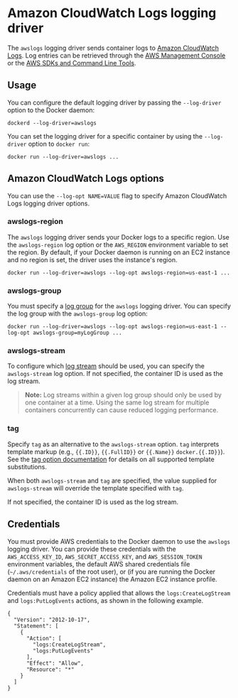 <!--[metadata]>
+++
aliases = ["/engine/reference/logging/awslogs/"]
title = "Amazon CloudWatch Logs logging driver"
description = "Describes how to use the Amazon CloudWatch Logs logging driver."
keywords = ["AWS, Amazon, CloudWatch, logging, driver"]
[menu.main]
parent = "smn_logging"
+++
<![end-metadata]-->

# Amazon CloudWatch Logs logging driver

The `awslogs` logging driver sends container logs to
[Amazon CloudWatch Logs](https://aws.amazon.com/cloudwatch/details/#log-monitoring).
Log entries can be retrieved through the [AWS Management
Console](https://console.aws.amazon.com/cloudwatch/home#logs:) or the [AWS SDKs
and Command Line Tools](http://docs.aws.amazon.com/cli/latest/reference/logs/index.html).

## Usage

You can configure the default logging driver by passing the `--log-driver`
option to the Docker daemon:

    dockerd --log-driver=awslogs

You can set the logging driver for a specific container by using the
`--log-driver` option to `docker run`:

    docker run --log-driver=awslogs ...

## Amazon CloudWatch Logs options

You can use the `--log-opt NAME=VALUE` flag to specify Amazon CloudWatch Logs logging driver options.

### awslogs-region

The `awslogs` logging driver sends your Docker logs to a specific region. Use
the `awslogs-region` log option or the `AWS_REGION` environment variable to set
the region.  By default, if your Docker daemon is running on an EC2 instance
and no region is set, the driver uses the instance's region.

    docker run --log-driver=awslogs --log-opt awslogs-region=us-east-1 ...

### awslogs-group

You must specify a
[log group](http://docs.aws.amazon.com/AmazonCloudWatch/latest/DeveloperGuide/WhatIsCloudWatchLogs.html)
for the `awslogs` logging driver.  You can specify the log group with the
`awslogs-group` log option:

    docker run --log-driver=awslogs --log-opt awslogs-region=us-east-1 --log-opt awslogs-group=myLogGroup ...

### awslogs-stream

To configure which
[log stream](http://docs.aws.amazon.com/AmazonCloudWatch/latest/DeveloperGuide/WhatIsCloudWatchLogs.html)
should be used, you can specify the `awslogs-stream` log option.  If not
specified, the container ID is used as the log stream.

> **Note:**
> Log streams within a given log group should only be used by one container
> at a time.  Using the same log stream for multiple containers concurrently
> can cause reduced logging performance.

### tag

Specify `tag` as an alternative to the `awslogs-stream` option. `tag` interprets template markup (e.g., `{{.ID}}`, `{{.FullID}}` or `{{.Name}}` `docker.{{.ID}}`). 
See the [tag option documentation](log_tags.md) for details on all supported template substitutions.

When both `awslogs-stream` and `tag` are specified, the value supplied for `awslogs-stream` will override the template specified with `tag`.

If not specified, the container ID is used as the log stream.


## Credentials

You must provide AWS credentials to the Docker daemon to use the `awslogs`
logging driver. You can provide these credentials with the `AWS_ACCESS_KEY_ID`,
`AWS_SECRET_ACCESS_KEY`, and `AWS_SESSION_TOKEN` environment variables, the
default AWS shared credentials file (`~/.aws/credentials` of the root user), or
(if you are running the Docker daemon on an Amazon EC2 instance) the Amazon EC2
instance profile.

Credentials must have a policy applied that allows the `logs:CreateLogStream`
and `logs:PutLogEvents` actions, as shown in the following example.

    {
      "Version": "2012-10-17",
      "Statement": [
        {
          "Action": [
            "logs:CreateLogStream",
            "logs:PutLogEvents"
          ],
          "Effect": "Allow",
          "Resource": "*"
        }
      ]
    }
